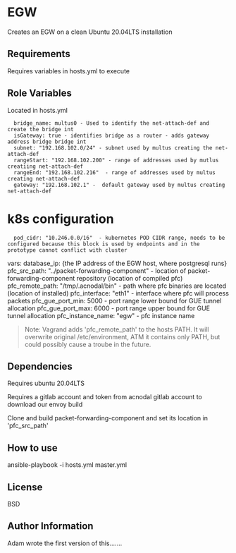 EGW
=========

Creates an EGW on a clean Ubuntu 20.04LTS installation

Requirements
------------

Requires variables in hosts.yml to execute

Role Variables
--------------

Located in hosts.yml

      bridge_name: multus0 - Used to identify the net-attach-def and create the bridge int
      isGateway: true - identifies bridge as a router - adds gateway address bridge bridge int
      subnet: "192.168.102.0/24" - subnet used by multus creating the net-attach-def
      rangeStart: "192.168.102.200" - range of addresses used by mutlus creatiing net-attach-def
      rangeEnd: "192.168.102.216"  - range of addresses used by multus creating net-attach-def
      gateway: "192.168.102.1" -  default gateway used by multus creating net-attach-def

# k8s configuration

      pod_cidr: "10.246.0.0/16"  - kubernetes POD CIDR range, needs to be configured because this block is used by endpoints and in the prototype cannot conflict with cluster

  vars:
    database_ip: {the IP address of the EGW host, where postgresql runs}
    pfc_src_path: "../packet-forwarding-component" - location of packet-forwarding-component repository (location of compiled pfc)
    pfc_remote_path: "/tmp/.acnodal/bin" - path where pfc binaries are located (location of installed)
    pfc_interface: "eth1" - interface where pfc will process packets
    pfc_gue_port_min: 5000 - port range lower bound for GUE tunnel allocation
    pfc_gue_port_max: 6000 - port range upper bound for GUE tunnel allocation
    pfc_instance_name: "egw" - pfc instance name

> Note: Vagrand adds 'pfc_remote_path' to the hosts PATH. It will overwrite original /etc/environment, ATM it contains only PATH, but could possibly cause a troube in the future.

Dependencies
------------

Requires ubuntu 20.04LTS

Requires a gitlab account and token from acnodal gitlab account to download our envoy build

Clone and build packet-forwarding-component and set its location in 'pfc_src_path'

How to use
----------------

ansible-playbook -i hosts.yml master.yml

License
-------

BSD

Author Information
------------------

Adam wrote the first version of this.......
